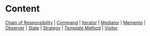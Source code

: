 # Content
[Chain of Responsibility](#Chain-of-Responsibility) | [Command](#Command) | [Iterator](#Iterator) | 
[Mediator](#Mediator) | [Memento](#Memento) | [Observer](#Observer) | 
[State](#State) | [Strategy](#Strategy) | [Template Method](#Template-Method) | 
[Visitor](#Visitor)